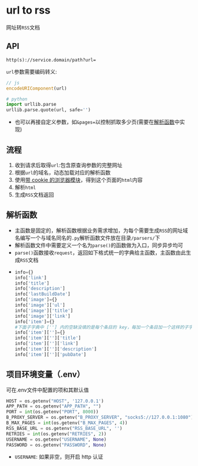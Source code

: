 # url to rss
网址转`RSS`文档
## API
```
http(s)://service.domain/path?url=
```
`url`参数需要编码转义:
```JavaScript
// js
encodeURIComponent(url)
```
```python
# python
import urllib.parse
urllib.parse.quote(url, safe='')
```
- 也可以再接自定义参数，如`&pages=`以控制抓取多少页(需要在[解析函数](#解析函数)中实现)

## 流程
1. 收到请求后取得`url`:包含原查询参数的完整网址
2. 根据`url`的域名，动态加载对应的解析函数
3. 使用[带 cookie 的浏览器模块](https://github.com/zhhtdm/pypi-browser)，得到这个页面的`html`内容
4. 解析`html`
5. 生成`RSS`文档返回

## 解析函数
- 主函数是固定的，解析函数根据业务需求增加，为每个需要生成`RSS`的网址域名编写一个与域名同名的`.py`解析函数文件放在目录`/parsers/`下
- 解析函数文件中需要定义一个名为`parse()`的函数做为入口，同步异步均可
- `parse()`函数接收`request`，返回如下格式统一的字典给主函数，主函数由此生成`RSS`文档
-
    ```python
    info={}
    info['link']
	info['title']
	info['description']
	info['lastBuildDate']
	info['image']={}
	info['image']['ul']
	info['image']['title']
	info['image']['link']
	info['item']={}
    #下面子字典中 [''] 内的空缺没填的是每个条目的 key，每加一个条目加一个这样的子字典
	info['item']['']={}
	info['item']['']['title']
	info['item']['']['link']
	info['item']['']['description']
	info['item']['']['pubDate']
    ```

## 项目环境变量（.env）
可在.env文件中配置的项和其默认值

```python
HOST = os.getenv("HOST", '127.0.0.1')
APP_PATH = os.getenv("APP_PATH", "")
PORT = int(os.getenv("PORT", 8000))
B_PROXY_SERVER = os.getenv("B_PROXY_SERVER", "socks5://127.0.0.1:1080")
B_MAX_PAGES = int(os.getenv("B_MAX_PAGES", 4))
RSS_BASE_URL = os.getenv("RSS_BASE_URL", '')
RETRIES = int(os.getenv("RETRIES", 2))
USERNAME = os.getenv("USERNAME", None)
PASSWORD = os.getenv("PASSWORD", None)
```
- `USERNAME`: 如果非空，则开启 http 认证


